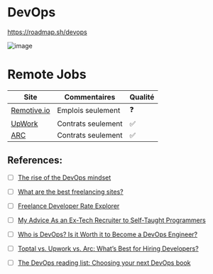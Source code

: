 



# DevOps

https://roadmap.sh/devops

![image](https://roadmap.sh/roadmaps/devops.png)


# Remote Jobs

| Site                               | Commentaires                              | Qualité               |
|------------------------------------|-------------------------------------------|-----------------------|
| [Remotive.io](https://remotive.io) | Emplois seulement                         | :question:            |
| [UpWork](https://upwork.com)       | Contrats seulement                        | :white_check_mark:    |
| [ARC](https://arc.dev)             | Contrats seulement                        | :white_check_mark:    |

## References:

- [ ] [The rise of the DevOps mindset](https://stackoverflow.blog/2020/06/10/the-rise-of-the-devops-mindset/)
- [ ] [What are the best freelancing sites?](https://www.quora.com/What-are-the-best-freelancing-sites)
- [ ] [Freelance Developer Rate Explorer](https://www.codementor.io/freelance-rates)
- [ ] [My Advice As an Ex-Tech Recruiter to Self-Taught Programmers](https://hackernoon.com/heres-my-advice-as-a-ex-tech-recruiter-to-a-self-taught-programmers-0c4t3azq)
- [ ] [Who is DevOps? Is it Worth it to Become a DevOps Engineer?](https://spacelift.io/blog/who-is-devops-engineer)
- [ ] [Toptal vs. Upwork vs. Arc: What’s Best for Hiring Developers?](https://relevant.software/blog/toptal-upwork-arc/)
- [ ] [The DevOps reading list: Choosing your next DevOps book](https://octopus.com/blog/devops-reading-list#the-devops-reading-list-choosing-your-next-devops-book)




